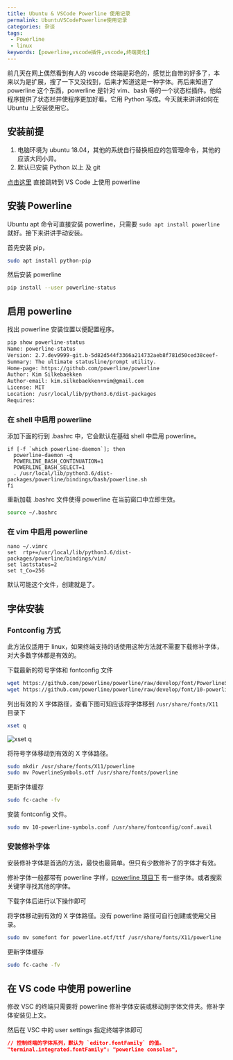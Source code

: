 ```yaml
---
title: Ubuntu & VSCode Powerline 使用记录
permalink: UbuntuVSCodePowerline使用记录
categories: 杂谈
tags:
 - Powerline
 - linux
keywords: [powerline,vscode插件,vscode,终端美化]
---
```


前几天在网上偶然看到有人的 vscode 终端是彩色的，感觉比自带的好多了，本来以为是扩展，搜了一下又没找到，后来才知道这是一种字体。再后来知道了 powerline 这个东西，powerline 是针对 vim、bash 等的一个状态栏插件。他给程序提供了状态栏并使程序更加好看。它用 Python 写成。今天就来讲讲如何在 Ubuntu 上安装使用它。

<!-- more -->

## 安装前提

1. 电脑环境为 ubuntu 18.04，其他的系统自行替换相应的包管理命令，其他的应该大同小异。
2. 默认已安装 Python 以上 及 git

[点击这里](#%E5%9C%A8-VS-code-%E4%B8%AD%E4%BD%BF%E7%94%A8-powerline) 直接跳转到 VS Code 上使用 powerline

## 安装 Powerline

Ubuntu apt 命令可直接安装 powerline，只需要 `sudo apt install powerline` 就好。接下来讲讲手动安装。

首先安装 pip，

``` bash
sudo apt install python-pip
```

然后安装 powerline

``` bash
pip install --user powerline-status
```

## 启用 powerline

找出 powerline 安装位置以便配置程序。

``` bash
pip show powerline-status
Name: powerline-status
Version: 2.7.dev9999-git.b-5d82d544f3366a214732aeb8f781d50ced38ceef-
Summary: The ultimate statusline/prompt utility.
Home-page: https://github.com/powerline/powerline
Author: Kim Silkebaekken
Author-email: kim.silkebaekken+vim@gmail.com
License: MIT
Location: /usr/local/lib/python3.6/dist-packages
Requires:
```

### 在 shell 中启用 powerline

添加下面的行到 .bashrc 中，它会默认在基础 shell 中启用 powerline。

``` vim
if [-f `which powerline-daemon`]; then
  powerline-daemon -q
  POWERLINE_BASH_CONTINUATION=1
  POWERLINE_BASH_SELECT=1
  . /usr/local/lib/python3.6/dist-packages/powerline/bindings/bash/powerline.sh
fi
```

重新加载 .bashrc 文件使得 powerline 在当前窗口中立即生效。

``` bash
source ~/.bashrc
```

### 在 vim 中启用 powerline

``` vim
nano ~/.vimrc
set  rtp+=/usr/local/lib/python3.6/dist-packages/powerline/bindings/vim/
set laststatus=2
set t_Co=256
```

默认可能这个文件，创建就是了。

## 字体安装

### Fontconfig 方式

此方法仅适用于 linux，如果终端支持的话使用这种方法就不需要下载修补字体，对大多数字体都是有效的。

下载最新的符号字体和 fontconfig 文件

``` bash
wget https://github.com/powerline/powerline/raw/develop/font/PowerlineSymbols.otf
wget https://github.com/powerline/powerline/raw/develop/font/10-powerline-symbols.conf
```

列出有效的 X 字体路径，查看下图可知应该将字体移到 `/usr/share/fonts/X11` 目录下

``` bash
xset q
```

![xset q](https://image-1253491707.file.myqcloud.com/20181120130005.png/webp)

将符号字体移动到有效的 X 字体路径。

``` bash
sudo mkdir /usr/share/fonts/X11/powerline
sudo mv PowerlineSymbols.otf /usr/share/fonts/powerline
```

更新字体缓存

``` bash
sudo fc-cache -fv
```

安装 fontconfig 文件。

``` bash
sudo mv 10-powerline-symbols.conf /usr/share/fontconfig/conf.avail
```

### 安装修补字体

安装修补字体是首选的方法，最快也最简单。但只有少数修补了的字体才有效。

修补字体一般都带有 powerline 字样，[powerline 项目下](https://github.com/powerline/fonts) 有一些字体。或者搜索关键字寻找其他的字体。

下载字体后进行以下操作即可

将字体移动到有效的 X 字体路径。没有 powerline 路径可自行创建或使用父目录。

``` bash
sudo mv somefont for powerline.otf/ttf /usr/share/fonts/X11/powerline
```

更新字体缓存

``` bash
sudo fc-cache -fv
```

## 在 VS code 中使用 powerline

修改 VSC 的终端只需要将 powerline 修补字体安装或移动到字体文件夹。修补字体安装见上文。

然后在 VSC 中的 user settings 指定终端字体即可

``` json
// 控制终端的字体系列，默认为 `editor.fontFamily` 的值。
"terminal.integrated.fontFamily": "powerline consolas",
```
